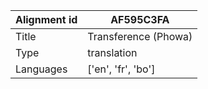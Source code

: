 |Alignment id | AF595C3FA
| --- | --- 
|Title | Transference (Phowa) 
|Type | translation
|Languages | ['en', 'fr', 'bo']